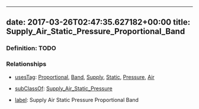 
---
date: 2017-03-26T02:47:35.627182+00:00
title: Supply_Air_Static_Pressure_Proportional_Band
---
### Definition: TODO

### Relationships

* [usesTag](https://brickschema.org/schema/1.0/BrickFrame#usesTag): [Proportional](https://brickschema.org/schema/1.0/BrickTag#Proportional), [Band](https://brickschema.org/schema/1.0/BrickTag#Band), [Supply](https://brickschema.org/schema/1.0/BrickTag#Supply), [Static](https://brickschema.org/schema/1.0/BrickTag#Static), [Pressure](https://brickschema.org/schema/1.0/BrickTag#Pressure), [Air](https://brickschema.org/schema/1.0/BrickTag#Air)

* [subClassOf](http://www.w3.org/2000/01/rdf-schema#subClassOf): [Supply_Air_Static_Pressure](https://brickschema.org/schema/1.0/Brick#Supply_Air_Static_Pressure)

* [label](http://www.w3.org/2000/01/rdf-schema#label): Supply Air Static Pressure Proportional Band
